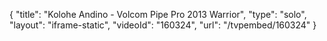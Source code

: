 {
    "title": "Kolohe Andino - Volcom Pipe Pro 2013 Warrior",
    "type": "solo",
    "layout": "iframe-static",
    "videoId": "160324",
    "url": "\/tvpembed\/160324"
}